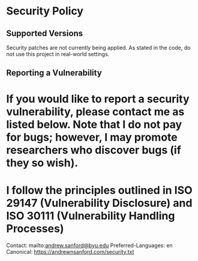 # Security Policy

## Supported Versions
Security patches are not currently being applied. As stated in the code, do not use this project in real-world settings. 

## Reporting a Vulnerability
# If you would like to report a security vulnerability, please contact me as listed below. Note that I do not pay for bugs; however, I may promote researchers who discover bugs (if they so wish).
# I follow the principles outlined in ISO 29147 (Vulnerability Disclosure) and ISO 30111 (Vulnerability Handling Processes)

Contact: mailto:andrew.sanford@byu.edu
Preferred-Languages: en
Canonical: https://andrewnsanford.com/security.txt
